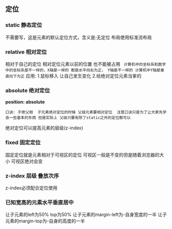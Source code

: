 ## 定位

### static 静态定位
  不需要写，这是元素的默认定位方式，含义是:无定位 布局使用标准流布局

### relative 相对定位

  相对于自己的定位
  相对定位元素以前的位置 也不能被占用
  ` 计算机中的坐标系和数学中的坐标系是不一样的，X轴是一样的 都是水平向右为正， Y轴是不一样的 计算机中Y轴是垂直向下为正`
  应用: 1.鼠标移入 让自己发生变化
        2.给绝对定位元素当爹的

### absolute 绝对定位

  **position: absolute**

  `口诀: 子绝父相  子元素绝对定位的时候 父级元素要相对定位  注意口诀只是为了让大家先学会一些基本的东西 但是实际上 父级只要有除了static之外的定位都可以`

  绝对定位可以提高元素的层级(z-index)

### fixed 固定定位

  固定定位就是元素相对于可视区的定位 可视区一般是不变的但是随着浏览器的大小 可视区绝对会变
### z-index 层级 叠放次序

  z-index必须配合定位使用  


### 已知宽高的元素水平垂直居中

  让子元素的left为50%  top为50%  让子元素的margin-left为-自身宽度的一半  让子元素的margin-top为-自身的高度的一半